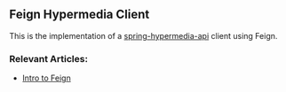 ## Feign Hypermedia Client ##

This is the implementation of a [spring-hypermedia-api][1] client using Feign.

[1]: https://github.com/eugenp/spring-hypermedia-api

### Relevant Articles:
- [Intro to Feign](http://www.baeldung.com/intro-to-feign)
